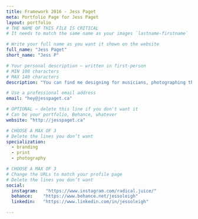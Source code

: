 ```yaml
---
title: Framework 2016 - Jess Paget
meta: Portfolio Page for Jess Paget
layout: portfolio
# THE NAME OF THIS FILE IS CRITICAL
# It needs to match the same name as your images `lastname-firstname`

# Write your full name as you want it shown on the website
full_name: "Jess Paget"
short_name: "Jess P"

# Your personal description — written in first-person
# MIN 100 characters
# MAX 140 characters
description: "You can find me designing for musicians, photographing the moon, or sipping on sparkling wine watching vintage horror movies."

# Use a professional email address
email: "hey@jesspaget.ca"

# OPTIONAL — delete this line if you don't want it
# Can be your portfolio, Behance, whatever
website: "http://jesspaget.ca"

# CHOOSE A MAX OF 3
# Delete the lines you don’t want
specialization:
  - branding
  - print
  - photography

# CHOOSE A MAX OF 3
# Change the URLs to match your profile page
# Delete the lines you don’t want
social:
  instagram:   "https://www.instagram.com/radical.juice/"
  behance:    "https://www.behance.net/jessoleigh"
  linkedin:   "https://www.linkedin.com/in/jessoleigh"

---
```

